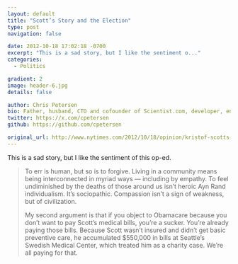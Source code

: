```yaml
---
layout: default
title: "Scott’s Story and the Election"
type: post
navigation: false

date: 2012-10-18 17:02:18 -0700
excerpt: "This is a sad story, but I like the sentiment o..."
categories:
  - Politics

gradient: 2
image: header-6.jpg
details: false

author: Chris Petersen
bio: Father, husband, CTO and cofounder of Scientist.com, developer, entrepreneur and technologist.
twitter: https://x.com/cpetersen
github: https://github.com/cpetersen

original_url: http://www.nytimes.com/2012/10/18/opinion/kristof-scotts-story-and-the-election.html?smid=tw-share&_r=0
---
```



This is a sad story, but I like the sentiment of this op-ed.

 > 
 > 
 > To err is human, but so is to forgive. Living in a community means being interconnected in myriad ways — including by empathy. To feel undiminished by the deaths of those around us isn’t heroic Ayn Rand individualism. It’s sociopathic. Compassion isn’t a sign of weakness, but of civilization.
 > 
 > My second argument is that if you object to Obamacare because you don’t want to pay Scott’s medical bills, you’re a sucker. You’re already paying those bills. Because Scott wasn’t insured and didn’t get basic preventive care, he accumulated $550,000 in bills at Seattle’s Swedish Medical Center, which treated him as a charity case. We’re all paying for that.
 > 
 > 
